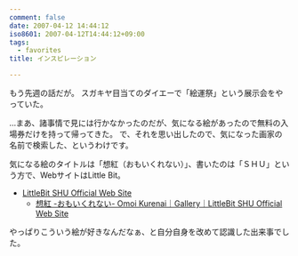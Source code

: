 ```yaml
---
comment: false
date: 2007-04-12 14:44:12
iso8601: 2007-04-12T14:44:12+09:00
tags:
  - favorites
title: インスピレーション

---
```


もう先週の話だが。
スガキヤ目当てのダイエーで「絵運祭」という展示会をやっていた。

…まあ、諸事情で見には行かなかったのだが、気になる絵があったので無料の入場券だけを持って帰ってきた。
で、それを思い出したので、気になった画家の名前で検索した、というわけです。

気になる絵のタイトルは「想紅（おもいくれない）」、書いたのは「ＳＨＵ」という方で、WebサイトはLittle Bit。

- [LittleBit SHU Official Web Site](http://shu-littlebit.com/)
  - [想紅 -おもいくれない- Omoi Kurenai｜Gallery｜LittleBit SHU Official Web Site](http://shu-littlebit.com/contents/gallery/omoikurenai/)

やっぱりこういう絵が好きなんだなぁ、と自分自身を改めて認識した出来事でした。

